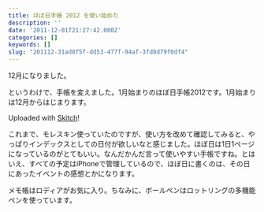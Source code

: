 ```yaml
---
title: ほぼ日手帳 2012 を使い始めた
description: ''
date: '2011-12-01T21:27:42.000Z'
categories: []
keywords: []
slug: "201112-31ad8f5f-dd53-477f-94af-3fd8d79f0df4"
---
```

12月になりました。

というわけで、手帳を変えました。1月始まりのほぼ日手帳2012です。1月始まりは12月からはじまります。

Uploaded with [Skitch](http://skitch.com)!

これまで、モレスキン使っていたのですが、使い方を改めて確認してみると、やっぱりインデックスとしての日付が欲しいなと感じました。ほぼ日は1日1ページになっているのがとてもいい。なんだかんだ言って使いやすい手帳ですね。とはいえ、すべての予定はiPhoneで管理しているので、ほぼ日に書くのは、その日にあったイベントの感想とかになります。

メモ帳はロディアがお気に入り。ちなみに、ボールペンはロットリングの多機能ペンを使っています。